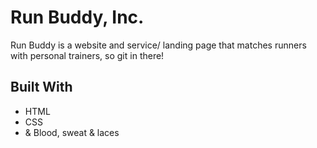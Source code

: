 # Run Buddy, Inc.
Run Buddy is a website and service/ landing page that matches runners with personal trainers, so git in there!

## Built With
* HTML
* CSS 
* & Blood, sweat & laces
